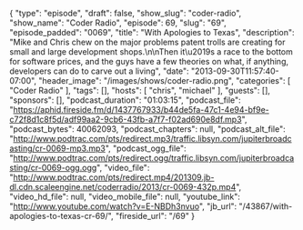 {
  "type": "episode",
  "draft": false,
  "show_slug": "coder-radio",
  "show_name": "Coder Radio",
  "episode": 69,
  "slug": "69",
  "episode_padded": "0069",
  "title": "With Apologies to Texas",
  "description": "Mike and Chris chew on the major problems patent trolls are creating for small and large development shops.\n\nThen it\u2019s a race to the bottom for software prices, and the guys have a few theories on what, if anything, developers can do to carve out a living",
  "date": "2013-09-30T11:57:40-07:00",
  "header_image": "/images/shows/coder-radio.png",
  "categories": [
    "Coder Radio"
  ],
  "tags": [],
  "hosts": [
    "chris",
    "michael"
  ],
  "guests": [],
  "sponsors": [],
  "podcast_duration": "01:03:15",
  "podcast_file": "https://aphid.fireside.fm/d/1437767933/b44de5fa-47c1-4e94-bf9e-c72f8d1c8f5d/adf99aa2-9cb6-43fb-a7f7-f02ad690e8df.mp3",
  "podcast_bytes": 40062093,
  "podcast_chapters": null,
  "podcast_alt_file": "http://www.podtrac.com/pts/redirect.mp3/traffic.libsyn.com/jupiterbroadcasting/cr-0069-mp3.mp3",
  "podcast_ogg_file": "http://www.podtrac.com/pts/redirect.ogg/traffic.libsyn.com/jupiterbroadcasting/cr-0069-ogg.ogg",
  "video_file": "http://www.podtrac.com/pts/redirect.mp4/201309.jb-dl.cdn.scaleengine.net/coderradio/2013/cr-0069-432p.mp4",
  "video_hd_file": null,
  "video_mobile_file": null,
  "youtube_link": "http://www.youtube.com/watch?v=E-NBDh3nvuo",
  "jb_url": "/43867/with-apologies-to-texas-cr-69/",
  "fireside_url": "/69"
}

